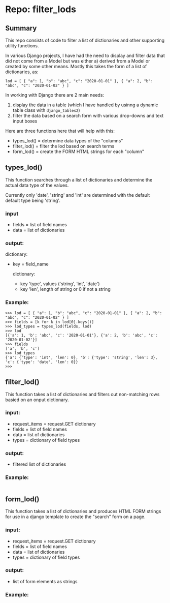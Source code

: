 # Repo: filter_lods

## Summary
This repo consists of code to filter a list of dictionaries and other supporting utility functions.

In various Django projects, I have had the need to display and filter data that did not come from a Model but was either a) derived from a Model or created by some other means.  Mostly this takes the form of a list of dictionaries, as:

```
lod = [ { "a": 1, "b": "abc", "c": "2020-01-01" }, { "a": 2, "b": "abc", "c": "2020-01-02" } ]
```

In working with Django there are 2 main needs:

1. display the data in a table (which I have handled by usinng a dynamic table class with `django_tables2`)
1. filter the data based on a search form with various drop-downs and text input boxes

Here are three functions here that will help with this:

- types_lod() = determine data types of the "columns"
- filter_lod() = filter the lod based on search terms
- form_lod() = create the FORM HTML strings for each "column"

## types_lod()

This function searches through a list of dictionaries and determine the actual data type of the values.

Currently only 'date', 'string' and 'int' are determined with the default default type being 'string'.

### input

- fields = list of field names
- data = list of dictionaries

### output:
dictionary:
- key = field_name

    dictionary:
    - key 'type', values ('string', 'int', 'date')
    - key 'len', length of string or 0 if not a string

### Example:

```
>>> lod = [ { "a": 1, "b": "abc", "c": "2020-01-01" }, { "a": 2, "b": "abc", "c": "2020-01-02" } ]
>>> fields = [k for k in lod[0].keys()]
>>> lod_types = types_lod(fields, lod)
>>> lod
[{'a': 1, 'b': 'abc', 'c': '2020-01-01'}, {'a': 2, 'b': 'abc', 'c': '2020-01-02'}]
>>> fields
['a', 'b', 'c']
>>> lod_types
{'a': {'type': 'int', 'len': 0}, 'b': {'type': 'string', 'len': 3}, 'c': {'type': 'date', 'len': 0}}
>>>
```

## filter_lod()

This function takes a list of dictionaries and filters out non-matching rows basied on an onput dictionary.

### input:

- request_items = request.GET dictionary
- fields = list of field names
- data = list of dictionaries
- types = dictionary of field types

### output:

- filtered list of dictionaries

### Example:

```
```

## form_lod()

This function takes a list of dictionaries and produces HTML FORM strings for use in a django template to create the "search" form on a page.

### input:

- request_items = request.GET dictionary
- fields = list of field names
- data = list of dictionaries
- types = dictionary of field types

### output:

- list of form elements as strings

### Example:

```
```
